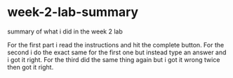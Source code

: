 # week-2-lab-summary
summary of what i did in the week 2 lab


For the first part i read the instructions and hit the complete button.
For the second i do the exact same for the first one but instead type an answer and i got it right.
For the third did the same thing again but i got it wrong twice then got it right.
